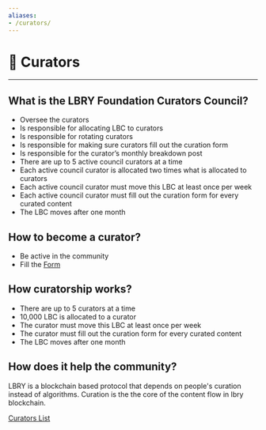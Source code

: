 ```yaml
---
aliases:
- /curators/
---
```



# 🧲 Curators
---

## What is the LBRY Foundation Curators Council?

- Oversee the curators
- Is responsible for allocating LBC to curators
- Is responsible for rotating curators
- Is responsible for making sure curators fill out the curation form
- Is responsible for the curator’s monthly breakdown post
- There are up to 5 active council curators at a time
- Each active council curator is allocated two times what is allocated to curators
- Each active council curator must move this LBC at least once per week
- Each active council curator must fill out the curation form for every curated content
- The LBC moves after one month

## How to become a curator?

- Be active in the community
- Fill the [Form](https://forms.gle/Vr9od8DnxyqohMSGA)


## How curatorship works?

- There are up to 5 curators at a time
- 10,000 LBC is allocated to a curator
- The curator must move this LBC at least once per week
- The curator must fill out the curation form for every curated content
- The LBC moves after one month

## How does it help the community?

LBRY is a blockchain based protocol that depends on people's curation instead of algorithms. Curation is the the core of the content flow in lbry blockchain.

[Curators List ](https://www.notion.so/1120f2e244704b00969cd2a08d4e7f95)
